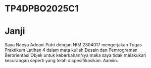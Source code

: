 # TP4DPBO2025C1

# Janji
Saya Naeya Adeani Putri dengan NIM 2304017 mengerjakan Tugas Praktikum Latihan 4 dalam mata kuliah Desain dan Pemrograman Berorientasi Objek untuk keberkahanNya maka saya tidak melakukan kecurangan seperti yang telah dispesifikasikan. Aamiin.
